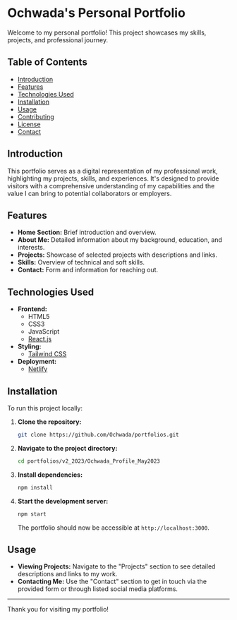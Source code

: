 # **Ochwada's Personal Portfolio**

Welcome to my personal portfolio! This project showcases my skills, projects, and professional journey.

## **Table of Contents**

- [Introduction](#introduction)
- [Features](#features)
- [Technologies Used](#technologies-used)
- [Installation](#installation)
- [Usage](#usage)
- [Contributing](#contributing)
- [License](#license)
- [Contact](#contact)

## **Introduction**

This portfolio serves as a digital representation of my professional work, highlighting my projects, skills, and experiences. It's designed to provide visitors with a comprehensive understanding of my capabilities and the value I can bring to potential collaborators or employers.

## **Features**

- **Home Section:** Brief introduction and overview.
- **About Me:** Detailed information about my background, education, and interests.
- **Projects:** Showcase of selected projects with descriptions and links.
- **Skills:** Overview of technical and soft skills.
- **Contact:** Form and information for reaching out.

## **Technologies Used**

- **Frontend:**
  - HTML5
  - CSS3
  - JavaScript
  - [React.js](https://reactjs.org/)
- **Styling:**
  - [Tailwind CSS](https://tailwindcss.com/)
- **Deployment:**
  - [Netlify](https://www.netlify.com/)

## **Installation**

To run this project locally:

1. **Clone the repository:**
   ```bash
   git clone https://github.com/Ochwada/portfolios.git
   ```
2. **Navigate to the project directory:**
   ```bash
   cd portfolios/v2_2023/Ochwada_Profile_May2023
   ```
3. **Install dependencies:**
   ```bash
   npm install
   ```
4. **Start the development server:**
   ```bash
   npm start
   ```
   The portfolio should now be accessible at `http://localhost:3000`.

## **Usage**

- **Viewing Projects:** Navigate to the "Projects" section to see detailed descriptions and links to my work.
- **Contacting Me:** Use the "Contact" section to get in touch via the provided form or through listed social media platforms.

---

Thank you for visiting my portfolio!

